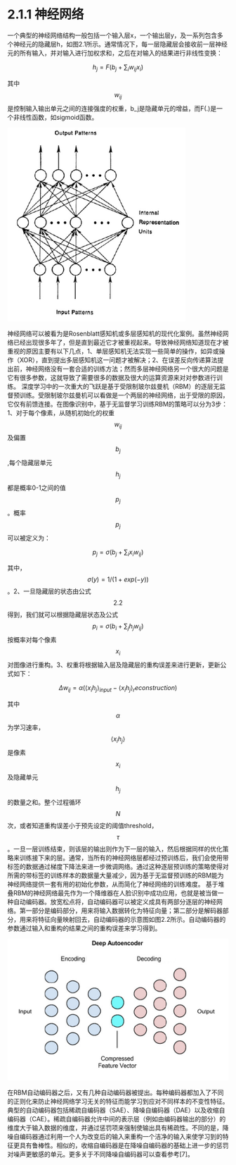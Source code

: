# 2.1.1 神经网络

一个典型的神经网络结构一般包括一个输入层x，一个输出层y，及一系列包含多个神经元的隐藏层h，如图2.1所示。通常情况下，每一层隐藏层会接收前一层神经元的所有输入，并对输入进行加权求和，之后在对输入的结果进行非线性变换：

$$
h_{j}=F\left ( b_{j}+\sum_{i} w_{ij}x_{i}\right)\tag {2.1}
$$

其中$$w_{ij}$$是控制输入输出单元之间的连接强度的权重，b\_j是隐藏单元的增益，而F\(.\)是一个非线性函数，如sigmoid函数。

![&#x56FE;2.1 &#x4E00;&#x4E2A;&#x5178;&#x578B;&#x7684;&#x795E;&#x7ECF;&#x7F51;&#x7EDC;&#x67B6;&#x6784;](../../.gitbook/assets/1536889663-1.png)

神经网络可以被看为是Rosenblatt感知机或多层感知机的现代化案例。虽然神经网络已经出现很多年了，但是直到最近它才被重视起来。导致神经网络知道现在才被重视的原因主要有以下几点，1、单层感知机无法实现一些简单的操作，如异或操作（XOR），直到提出多层感知机这一问题才被解决；2、在误差反向传递算法提出前，神经网络没有一套合适的训练方法；然而多层神经网络另一个很大的问题是它有很多参数，这就导致了需要很多的数据及很大的运算资源来对对参数进行训练。 深度学习中的一次重大的飞跃是基于受限制玻尔兹曼机（RBM）的逐层无监督预训练。受限制玻尔兹曼机可以看做是一个两层的神经网络，出于受限的原因，它仅有前馈连接。在图像识别中，基于无监督学习训练RBM的策略可以分为3步：1、对于每个像素，从随机初始化的权重$$w_{ij}$$及偏置$$b_{j}$$,每个隐藏层单元$$h_{j}$$都是概率0-1之间的值$$p_{j}$$。概率$$p_{j}$$可以被定义为：

$$
p_{j}=\sigma\left( b_{j}+\sum_{i}x_{i}w_{ij}\right)\tag {2.2}
$$

其中，$$\sigma\left(y\right)=1/\left(1+exp\left(-y\right)\right)$$。2、一旦隐藏层的状态由公式$$2.2$$得到，我们就可以根据隐藏层状态及公式$$p_{i}=\sigma\left(b_{i}+\sum_{j}h_{j}w_{ij}\right)$$按概率对每个像素$$x_{i}$$对图像进行重构。3、权重将根据输入层及隐藏层的重构误差来进行更新，更新公式如下：

$$
\Delta w_{ij}=\alpha \left(\langle x_{i}h_{j}\rangle_{input}-\langle x_{i}h_{j}\rangle_reconstruction\right)\tag {2.3}
$$

其中$$\alpha$$为学习速率，$$\langle x_{i}h_{j}\rangle$$是像素$$x_{i}$$及隐藏单元$$h_{j}$$的数量之和。整个过程循环$$N$$次，或者知道重构误差小于预先设定的阈值threshold，$$\tau$$。一旦一层训练结束，则该层的输出则作为下一层的输入，然后根据同样的优化策略来训练接下来的层。通常，当所有的神经网络层都经过预训练后，我们会使用带标签的数据通过梯度下降法来进一步微调网络。通过这种逐层预训练的策略使得对所需的带标签的训练样本的数据量大量减少，因为基于无监督预训练的RBM能为神经网络提供一套有用的初始化参数，从而简化了神经网络的训练难度。 基于堆叠RBM的神经网络最先作为一个降维器在人脸识别中成功应用，也就是被当做一种自动编码器。放宽松点将，自动编码器可以被定义成具有两部分逐层的神经网络。第一部分是编码部分，用来将输入数据转化为特征向量；第二部分是解码器部分，用来将特征向量映射回去，自动编码器的示意图如图2.2所示。自动编码器的参数通过输入和重构的结果之间的重构误差来学习得到。

![&#x56FE;2.2 &#x81EA;&#x52A8;&#x7F16;&#x7801;&#x5668;&#x7ED3;&#x6784;](../../.gitbook/assets/1537231100-1.png)

在RBM自动编码器之后，又有几种自动编码器被提出。每种编码器都加入了不同的正则化来防止神经网络学习无关的特征而能学习到应对不同样本的不变性特征。典型的自动编码器包括稀疏自编码器（SAE）、降噪自编码器（DAE）以及收缩自编码器（CAE）。稀疏自编码器允许中间的表示层（例如由编码器输出的部分）的维度大于输入数据的维度，并通过惩罚项来强制使输出具有稀疏性。不同的是，降噪自编码器通过利用一个人为改变后的输入来重构一个洁净的输入来使学习到的特征更具有鲁棒性。相似的，收缩自编码器是在降噪自编码器的基础上进一步的惩罚对噪声更敏感的单元。更多关于不同降噪自编码器可以查看参考\[7\]。

